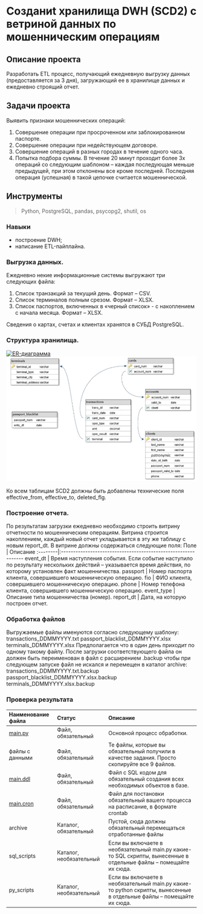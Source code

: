 # Cозданиt хранилища DWH (SCD2) с ветриной данных по мошенническим операциям

## Описание проекта
Разработать ETL процесс, получающий ежедневную выгрузку данных
(предоставляется за 3 дня), загружающий ее в хранилище данных и ежедневно
строящий отчет.

## Задачи проекта
Выявить признаки мошеннических операций:
1. Совершение операции при просроченном или заблокированном паспорте.
2. Совершение операции при недействующем договоре.
3. Совершение операций в разных городах в течение одного часа.
4. Попытка подбора суммы. В течение 20 минут проходит более 3х
операций со следующим шаблоном – каждая последующая меньше предыдущей,
при этом отклонены все кроме последней. Последняя операция (успешная) в
такой цепочке считается мошеннической.
   
## Инструменты
> Python, PostgreSQL, pandas, psycopg2, shutil, os
### Навыки
- построение DWH; 
- написание ETL-пайплайна.




### Выгрузка данных.
Ежедневно некие информационные системы выгружают три следующих
файла:
1. Список транзакций за текущий день. Формат – CSV.
2. Список терминалов полным срезом. Формат – XLSX.
3. Список паспортов, включенных в «черный список» - с накоплением с
начала месяца. Формат – XLSX.

Сведения о картах, счетах и клиентах хранятся в СУБД PostgreSQL.

### Структура хранилища.

[![ER-диаграмма](https://readme-typing-svg.herokuapp.com?color=%2336BCF7&lines=ER-диаграмма)](https://git.io/typing-svg)
![ER-диаграмма](https://github.com/dalv119/Data_Engineer/blob/main/Projects/DWH-Bank/ER_диаграмма.png)

Ко всем таблицам SCD2
должны быть добавлены технические поля effective_from, effective_to, deleted_flg.

### Построение отчета.
По результатам загрузки ежедневно необходимо строить витрину
отчетности по мошенническим операциям. Витрина строится накоплением,
каждый новый отчет укладывается в эту же таблицу с новым report_dt.
В витрине должны содержаться следующие поля:
Поле     | Описание
:--------|:--------------------------------------------------------------
event_dt | Время наступления события. Если событие наступило по результату нескольких действий – указывается время действия, по которому установлен факт мошенничества.
passport | Номер паспорта клиента, совершившего мошенническую операцию.
fio      | ФИО клиента, совершившего мошенническую операцию. 
phone    | Номер телефона клиента, совершившего мошенническую операцию.
event_type | Описание типа мошенничества (номер).
report_dt | Дата, на которую построен отчет.

### Обработка файлов
Выгружаемые файлы именуются согласно следующему шаблону:
transactions_DDMMYYYY.txt
passport_blacklist_DDMMYYYY.xlsx
terminals_DDMMYYYY.xlsx
Предполагается что в один день приходит по одному такому файлу. После
загрузки соответствующего файла он должен быть переименован в файл с
расширением .backup чтобы при следующем запуске файл не искался и перемещен в каталог archive:
transactions_DDMMYYYY.txt.backup
passport_blacklist_DDMMYYYY.xlsx.backup
terminals_DDMMYYYY.xlsx.backup

### Проверка результата

Наименование файла     | Статус               | Описание
:----------------------|:---------------------|:---------------------------
[main.py](https://github.com/dalv119/Data_Engineer/blob/main/Projects/DWH-Bank/main.py) | Файл, обязательный  | Основной процесс обработки.
файлы с данными | Файл, обязательный | Те файлы, которые вы обязательный получили в качестве задания. Просто скопируйте все 9 файлов.
[main.ddl](https://github.com/dalv119/Data_Engineer/blob/main/Projects/DWH-Bank/main.ddl) | Файл, обязательный | Файл с SQL кодом для обязательный создания всех необходимых объектов в базе.
[main.cron]() | Файл, обязательный | Файл для постановки обязательный вашего процесса на расписание, в формате crontab
archive | Каталог, обязательный | Пустой, сюда должны обязательный перемещаться отработанные файлы
sql_scripts | Каталог, необязательный | Если вы включаете в необязательный main.py какие-то SQL скрипты, вынесенные в отдельные файлы – помещайте их сюда.
py_scripts | Каталог, необязательный | Если вы включаете в необязательный main.py какие-то python скрипты, вынесенные в отдельные файлы – помещайте их сюда.








